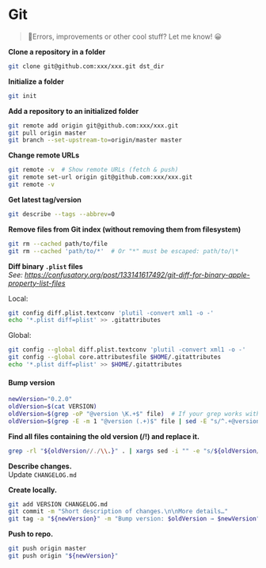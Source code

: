 # Git

> 👋Errors, improvements or other cool stuff? Let me know! 😀


**Clone a repository in a folder**
```bash
git clone git@github.com:xxx/xxx.git dst_dir
```

**Initialize a folder**
```bash
git init
```

**Add a repository to an initialized folder**
```bash
git remote add origin git@github.com:xxx/xxx.git
git pull origin master
git branch --set-upstream-to=origin/master master
```

**Change remote URLs**
```bash
git remote -v  # Show remote URLs (fetch & push)
git remote set-url origin git@github.com:xxx/xxx.git
git remote -v
```

**Get latest tag/version**
```bash
git describe --tags --abbrev=0
```

**Remove files from Git index (without removing them from filesystem)**
```bash
git rm --cached path/to/file
git rm --cached 'path/to/*'  # Or "*" must be escaped: path/to/\*
```

**Diff binary `.plist` files**  
*See: https://confusatory.org/post/133141617492/git-diff-for-binary-apple-property-list-files*

Local:

```bash
git config diff.plist.textconv 'plutil -convert xml1 -o -'
echo '*.plist diff=plist' >> .gitattributes
```

Global:
```bash
git config --global diff.plist.textconv 'plutil -convert xml1 -o -'
git config --global core.attributesfile $HOME/.gitattributes
echo '*.plist diff=plist' >> $HOME/.gitattributes
```


#### Bump version

```bash
newVersion="0.2.0"
oldVersion=$(cat VERSION)
oldVersion=$(grep -oP "@version \K.+$" file)  # If your grep works with Perl regex.
oldVersion=$(grep -E -m 1 "@version (.+)$" file | sed -E "s/^.+@version (.+)$/\1/")
```

**Find all files containing the old version (/!\) and replace it.**
```bash
grep -rl "${oldVersion//./\\.}" . | xargs sed -i "" -e "s/${oldVersion//./\\.}/${newVersion//./\\.}/g"
```

**Describe changes.**  
Update `CHANGELOG.md`

**Create locally.**
```bash
git add VERSION CHANGELOG.md
git commit -m "Short description of changes.\n\nMore details…"
git tag -a "${newVersion}" -m "Bump version: $oldVersion → $newVersion"
```

**Push to repo.**
```bash
git push origin master
git push origin "${newVersion}"
```
